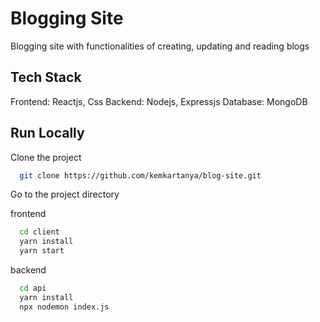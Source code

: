 # Blogging Site

Blogging site with functionalities of creating, updating and reading blogs

## Tech Stack

Frontend: Reactjs, Css
Backend: Nodejs, Expressjs
Database: MongoDB

## Run Locally

Clone the project

```bash
  git clone https://github.com/kemkartanya/blog-site.git
```

Go to the project directory

frontend 
```bash
  cd client
  yarn install
  yarn start
```
backend 
```bash
  cd api
  yarn install
  npx nodemon index.js
```